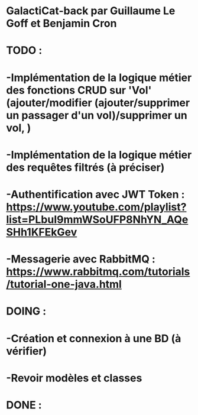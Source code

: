 # GalactiCat-back par Guillaume Le Goff et Benjamin Cron 

# TODO :

# -Implémentation de la logique métier des fonctions CRUD sur 'Vol' (ajouter/modifier (ajouter/supprimer un passager d'un vol)/supprimer un vol, )
# -Implémentation de la logique métier des requêtes filtrés (à préciser)
# -Authentification avec JWT Token : https://www.youtube.com/playlist?list=PLbuI9mmWSoUFP8NhYN_AQeSHh1KFEkGev
# -Messagerie avec RabbitMQ : https://www.rabbitmq.com/tutorials/tutorial-one-java.html

# DOING :
# -Création et connexion à une BD (à vérifier)
# -Revoir modèles et classes 

# DONE :
